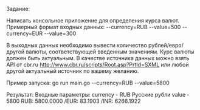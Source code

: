 Задание:

Написать консольное приложение для определения курса валют. 
Примерный формат входных данных: 
--currency=RUB --value=500 
--currency=EUR --value=300

В выходных данных необходимо вывести количество рублей/евро/другой валюты, соответствующей введенным значениям. Курс валюты должен быть актуальным. В качестве источника данных можно взять API от cbr.ru http://www.cbr.ru/scripts/Root.asp?PrtId=SXML или любой другой актуальный источник по вашему желанию.

Пример запуска:
go run main.go --currency=RUB --value=5800

Результат:
Входные параметры: currency - RUB Русские рубли  value - 5800
RUB: 5800.0000 /EUR: 83.1903 /INR: 6266.1922
